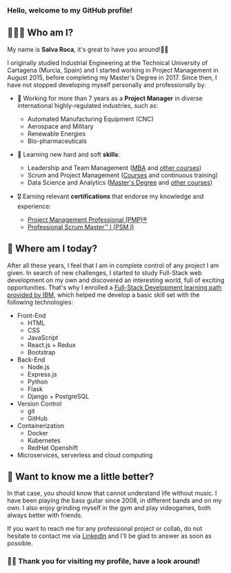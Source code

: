 ### Hello, welcome to my GitHub profile!

## 👨🏻‍💻 Who am I?

My name is **Salva Roca**, it's great to have you around!👋🏼

I originally studied Industrial Engineering at the Technical University of Cartagena (Murcia, Spain) and I started working in Project Management in August 2015, before completing my Master's Degree in 2017. Since then, I have not stopped developing myself personally and professionally by:

* 💼 Working for more than 7 years as a **Project Manager** in diverse international highly-regulated industries, such as:
  - Automated Manufacturing Equipment (CNC)
  - Aerospace and Military
  - Renewable Energies
  - Bio-pharmaceuticals

* 📖 Learning new hard and soft **skills**:
  - Leadership and Team Management ([MBA](https://eneb.com/master-and-postgraduate/mba-_-master-in-management-and-team-management/) and [other courses](https://courses.edx.org/certificates/f3b47e825d3448819a25cbb0ced65da2))
  - Scrum and Project Management ([Courses](https://www.coursera.org/specializations/engineering-project-management) and continuous training)
  - Data Science and Analytics ([Master's Degree](https://formacionhadoop.com/producto/master-online-big-data-analytics/) and [other courses](https://www.coursera.org/professional-certificates/ibm-data-science))
 
* 🎖️ Earning relevant **certifications** that endorse my knowledge and experience:
  - [Project Management Professional (PMP)®](https://www.credly.com/badges/5d789b35-8d89-492d-8b1c-6b0f458142dc)
  - [Professional Scrum Master™ I (PSM I)](https://www.credly.com/badges/78c10225-0f6c-41eb-9646-6e745a3e95d6)
  

## 🔭 Where am I today?

After all these years, I feel that I am in complete control of any project I am given. In search of new challenges, I started to study Full-Stack web development on my own and discovered an interesting world, full of exciting opportunities. That's why I enrolled a [Full-Stack Development learning path provided by IBM](https://www.coursera.org/professional-certificates/ibm-full-stack-cloud-developer), which helped me develop a basic skill set with the following technologies:

* Front-End
  - HTML
  - CSS
  - JavaScript
  - React.js + Redux
  - Bootstrap
* Back-End
  - Node.js
  - Express.js
  - Python
  - Flask
  - Django + PostgreSQL
* Version Control
  - git
  - GitHub
* Containerization
  - Docker
  - Kubernetes
  - RedHat Openshift
* Microservices, serverless and cloud computing


## 💬 Want to know me a little better?

In that case, you should know that cannot understand life without music. I have been playing the bass guitar since 2008, in different bands and on my own. I also enjoy grinding myself in the gym and play videogames, both always better with friends.

If you want to reach me for any professional project or collab, do not hesitate to contact me via [LinkedIn](https://www.linkedin.com/in/salvaroca/) and I'll be glad to answer as soon as possible.

### 🙏🏼 Thank you for visiting my profile, have a look around!

<!--
**SalvaRoca/SalvaRoca** is a ✨ _special_ ✨ repository because its `README.md` (this file) appears on your GitHub profile.

Here are some ideas to get you started:

- 🔭 I’m currently working on ...
- 🌱 I’m currently learning ...
- 👯 I’m looking to collaborate on ...
- 🤔 I’m looking for help with ...
- 💬 Ask me about ...
- 📫 How to reach me: ...
- 😄 Pronouns: ...
- ⚡ Fun fact: ...
-->
